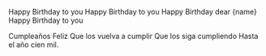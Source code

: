 Happy Birthday to you
Happy Birthday to you
Happy Birthday dear {name}
Happy Birthday to you

Cumpleaños Feliz
Que los vuelva a cumplir
Que los siga cumpliendo
Hasta el año cien mil.
